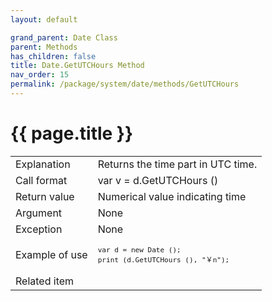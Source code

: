 ```yaml
---
layout: default

grand_parent: Date Class
parent: Methods
has_children: false
title: Date.GetUTCHours Method
nav_order: 15
permalink: /package/system/date/methods/GetUTCHours
---
```

# {{ page.title }}


<table>
  <tr>
    <td>Explanation</td>
    <td colspan="2">Returns the time part in UTC time.</td>
  </tr>
  <tr>
    <td>Call format</td>
    <td colspan="2">var v = d.GetUTCHours ()</td>
  </tr>
  <tr>
    <td>Return value</td>
    <td colspan="2">Numerical value indicating time</td>
  </tr>  
  <tr>
    <td>Argument</td>
    <td colspan="2">None</td>
  </tr>
  <tr>
    <td>Exception</td>
    <td colspan="2">None</td>
  </tr>
  <tr>
    <td>Example of use</td>
    <td colspan="2"><code><pre>var d = new Date ();
print (d.GetUTCHours (), "￥n");</pre></code></td>
  </tr>
  <tr>
    <td>Related item</td>
    <td colspan="2"></td>
  </tr>
</table>

